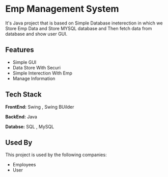 
# Emp Management System

It's Java project that is based on Simple Database ineterection in which we Store Emp Data and Store MYSQL database and Then fetch data from database and show user GUI.


## Features

- Simple GUI
- Data Store With Securi
- Simple Interection With Emp
- Manage Information
## Tech Stack

**FrontEnd:** Swing , Swing BUilder

**BackEnd:** Java

**Databse:** SQL , MySQL


## Used By

This project is used by the following companies:

- Employees
- User

